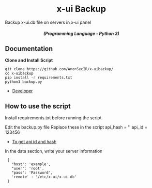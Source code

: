 <h1 align="center">x-ui Backup</h1>
Backup x-ui.db file on servers in x-ui panel
<em><h5 align="center">(Programming Language - Python 3)</h5></em>



## Documentation
**Clone and Install Script**
```shell script
git clone https://github.com/AnonSecIR/x-uibackup/
cd x-uibackup
pip install -r requirements.txt
python3 backup.py
```

* [Developer](https://t.me/DevSecIR)
 
 ## How to use the script
 Install requirements.txt before running the script

Edit the backup.py file
Replace these in the script
api_hash = ''
api_id = 123456
* [To get api id and hash](https://my.telegram.org/apps)

In the data section, write your server information
```     
 {
   "host": 'example',
   "user": 'root',
   "pass": 'Password',
   'remote' : '/etc/x-ui/x-ui.db'
 }
```
 
